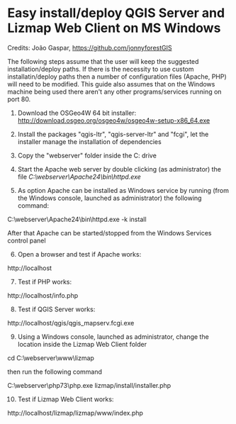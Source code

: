 # Easy install/deploy QGIS Server and Lizmap Web Client on MS Windows

Credits: João Gaspar, https://github.com/jonnyforestGIS

The following steps assume that the user will keep the suggested installation/deploy paths. If there is the necessity to use custom installatin/deploy paths then a number of configuration files (Apache, PHP) will need to be modified. This guide also assumes that on the Windows machine being used there aren't any other programs/services running on port 80.

1) Download the OSGeo4W 64 bit installer: http://download.osgeo.org/osgeo4w/osgeo4w-setup-x86_64.exe

2) Install the packages "qgis-ltr", "qgis-server-ltr" and "fcgi", let the installer manage the installation of dependencies

3) Copy the "webserver" folder inside the C: drive

4) Start the Apache web server by double clicking (as administrator) the file *C:\webserver\Apache24\bin\httpd.exe*

5) As option Apache can be installed as Windows service by running (from the Windows console, launched as administrator) the following command:

C:\webserver\Apache24\bin\httpd.exe -k install

After that Apache can be started/stopped from the Windows Services control panel

6) Open a browser and test if Apache works:

http://localhost

7) Test if PHP works:

http://localhost/info.php

8) Test if QGIS Server works:

http://localhost/qgis/qgis_mapserv.fcgi.exe

9) Using a  Windows console, launched as administrator, change the location inside the Lizmap Web Client folder

cd C:\webserver\www\lizmap

then run the following command

C:\webserver\php73\php.exe lizmap/install/installer.php

10) Test if Lizmap Web Client works:

http://localhost/lizmap/lizmap/www/index.php
